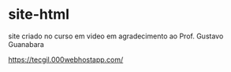 # site-html
 site criado no curso em video 
 em agradecimento ao Prof. Gustavo Guanabara
 
 
https://tecgil.000webhostapp.com/

